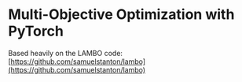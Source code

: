# Multi-Objective Optimization with PyTorch

Based heavily on the LAMBO code: [https://github.com/samuelstanton/lambo](https://github.com/samuelstanton/lambo)

```bash
```